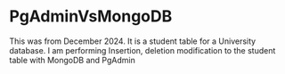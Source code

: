 # PgAdminVsMongoDB
This was from December 2024. It is a student table for a University database. I am performing Insertion, deletion modification to the student table with MongoDB and PgAdmin
